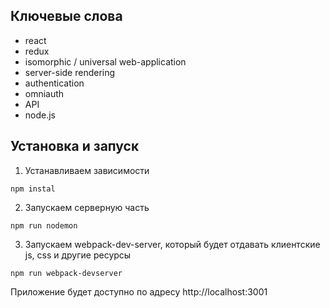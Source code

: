 ## Ключевые слова
* react
* redux
* isomorphic / universal web-application
* server-side rendering
* authentication
* omniauth
* API
* node.js

## Установка и запуск
1. Устанавливаем зависимости
```
npm instal
```
2. Запускаем серверную часть
```
npm run nodemon
```
3. Запускаем webpack-dev-server, который будет отдавать клиентские js, css и другие ресурсы
```
npm run webpack-devserver
```
Приложение будет доступно по адресу http://localhost:3001
